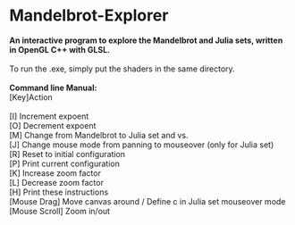# Mandelbrot-Explorer
<b>An interactive program to explore the Mandelbrot and Julia sets, written in OpenGL C++ with GLSL.</b>
<br><br>
To run the .exe, simply put the shaders in the same directory.
<br><br>
<b>Command line Manual:</b>
<br>[Key]Action<br>
<br>[I]             Increment expoent
<br>[O]             Decrement expoent
<br>[M]             Change from Mandelbrot to Julia set and vs.
<br>[J]             Change mouse mode from panning to mouseover (only for Julia set)
<br>[R]             Reset to initial configuration
<br>[P]             Print current configuration
<br>[K]             Increase zoom factor
<br>[L]             Decrease zoom factor
<br>[H]             Print these instructions
<br>[Mouse Drag]    Move canvas around / Define c in Julia set mouseover mode
<br>[Mouse Scroll]  Zoom in/out
